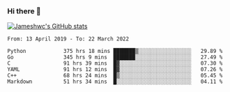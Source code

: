 ### Hi there 👋

[![Jameshwc's GitHub stats](https://github-readme-stats.vercel.app/api?username=jameshwc)](https://github.com/anuraghazra/github-readme-stats)

<!--START_SECTION:waka-->

```text
From: 13 April 2019 - To: 22 March 2022

Python            375 hrs 18 mins ███████▒░░░░░░░░░░░░░░░░░   29.89 %
Go                345 hrs 9 mins  ███████░░░░░░░░░░░░░░░░░░   27.49 %
C                 91 hrs 39 mins  █▓░░░░░░░░░░░░░░░░░░░░░░░   07.30 %
YAML              91 hrs 12 mins  █▓░░░░░░░░░░░░░░░░░░░░░░░   07.26 %
C++               68 hrs 24 mins  █▒░░░░░░░░░░░░░░░░░░░░░░░   05.45 %
Markdown          51 hrs 34 mins  █░░░░░░░░░░░░░░░░░░░░░░░░   04.11 %
```

<!--END_SECTION:waka-->